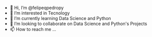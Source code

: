 - 👋 Hi, I’m @felipeqpedropy
- 👀 I’m interested in Tecnology
- 🌱 I’m currently learning Data Science and Python
- 💞️ I’m looking to collaborate on Data Science and Python's Projects 
- 📫 How to reach me ... 

<!---
felipeqpedropy/felipeqpedropy is a ✨ special ✨ repository because its `README.md` (this file) appears on your GitHub profile.
You can click the Preview link to take a look at your changes.
--->
